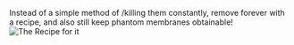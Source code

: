 Instead of a simple method of /killing them constantly, remove forever with a recipe, and also still keep phantom membranes obtainable!
 ![The Recipe for it](https://i.imgur.com/cNjRIsB.png)